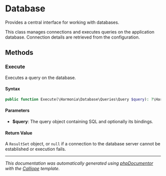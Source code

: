 # Database

Provides a central interface for working with databases.

This class manages connections and executes queries on the application
database. Connection details are retrieved from the configuration.

## Methods

### Execute

Executes a query on the database.

#### Syntax

```php
public function Execute(\Harmonia\Database\Queries\Query $query): ?\Harmonia\Database\Proxies\MySQLiResult
```

#### Parameters

- **$query**: The query object containing SQL and optionally its bindings.

#### Return Value

A `ResultSet` object, or `null` if a connection to the database server cannot be established or execution fails.

---

*This documentation was automatically generated using [phpDocumentor](http://www.phpdoc.org/) with the [Calliope](https://github.com/DaphneWebFramework/Calliope) template.*
